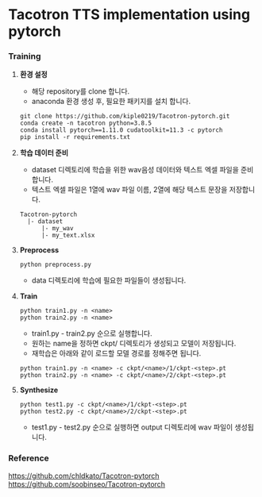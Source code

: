 # Tacotron TTS implementation using pytorch

### Training

1. **환경 설정**

    * 해당 repository를 clone 합니다.
    * anaconda 환경 생성 후, 필요한 패키지를 설치 합니다.

    ```
    git clone https://github.com/kiple0219/Tacotron-pytorch.git
    conda create -n tacotron python=3.8.5
    conda install pytorch==1.11.0 cudatoolkit=11.3 -c pytorch
    pip install -r requirements.txt
    ```


2. **학습 데이터 준비**

     * dataset 디렉토리에 학습을 위한 wav음성 데이터와 텍스트 엑셀 파일을 준비합니다.
     * 텍스트 엑셀 파일은 1열에 wav 파일 이름, 2열에 해당 텍스트 문장을 저장합니다.
   ```
   Tacotron-pytorch
     |- dataset
         |- my_wav
         |- my_text.xlsx
   ```

3. **Preprocess**
   ```
   python preprocess.py
   ```
     * data 디렉토리에 학습에 필요한 파일들이 생성됩니다.

4. **Train**
   ```
   python train1.py -n <name>
   python train2.py -n <name>
   ```
     * train1.py - train2.py 순으로 실행합니다.
     * 원하는 name을 정하면 ckpt/<name> 디렉토리가 생성되고 모델이 저장됩니다.
     * 재학습은 아래와 같이 로드할 모델 경로를 정해주면 됩니다.
  
   ```
   python train1.py -n <name> -c ckpt/<name>/1/ckpt-<step>.pt
   python train2.py -n <name> -c ckpt/<name>/2/ckpt-<step>.pt
   ```
  
5. **Synthesize**
   ```
   python test1.py -c ckpt/<name>/1/ckpt-<step>.pt
   python test2.py -c ckpt/<name>/2/ckpt-<step>.pt
   ```
     * test1.py - test2.py 순으로 실행하면 output 디렉토리에 wav 파일이 생성됩니다.
 
### Reference
   https://github.com/chldkato/Tacotron-pytorch  
   https://github.com/soobinseo/Tacotron-pytorch
